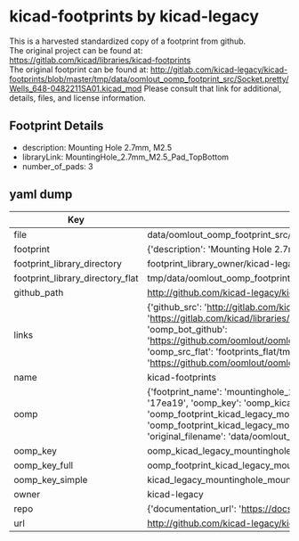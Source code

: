# kicad-footprints by kicad-legacy  
This is a harvested standardized copy of a footprint from github.  
The original project can be found at:  
https://gitlab.com/kicad/libraries/kicad-footprints  
The original footprint can be found at:
http://gitlab.com/kicad-legacy/kicad-footprints/blob/master/tmp/data/oomlout_oomp_footprint_src/Socket.pretty/Wells_648-0482211SA01.kicad_mod
Please consult that link for additional, details, files, and license information.  
## Footprint Details
* description: Mounting Hole 2.7mm, M2.5  
* libraryLink: MountingHole_2.7mm_M2.5_Pad_TopBottom  
* number_of_pads: 3  
## yaml dump  
| Key | Value |  
| --- | --- |  
| file | data/oomlout_oomp_footprint_src/kicad-footprints/MountingHole.pretty/MountingHole_2.7mm_M2.5_Pad_TopBottom.kicad_mod |  
| footprint | {'description': 'Mounting Hole 2.7mm, M2.5', 'libraryLink': 'MountingHole_2.7mm_M2.5_Pad_TopBottom', 'number_of_pads': 3} |  
| footprint_library_directory | footprint_library_owner/kicad-legacy_kicad-footprints |  
| footprint_library_directory_flat | tmp/data/oomlout_oomp_footprint_src/footprints_flat/kicad_legacy_mountinghole_mountinghole_2_7mm_m2_5_pad_topbottom/working |  
| github_path | http://github.com/kicad-legacy/kicad-footprints/blob/master/tmp/data/oomlout_oomp_footprint_src/MountingHole.pretty/MountingHole_2.7mm_M2.5_Pad_TopBottom.kicad_mod |  
| links | {'github_src': 'http://gitlab.com/kicad-legacy/kicad-footprints/blob/master/tmp/data/oomlout_oomp_footprint_src/Socket.pretty/Wells_648-0482211SA01.kicad_mod', 'github_src_repo': 'https://gitlab.com/kicad/libraries/kicad-footprints', 'oomp_bot': 'tmp/data/oomlout_oomp_footprint_src/footprints/kicad_legacy_mountinghole_mountinghole_2_7mm_m2_5_pad_topbottom/working', 'oomp_bot_github': 'https://github.com/oomlout/oomlout_oomp_footprint_bot/tree/main/tmp/data/oomlout_oomp_footprint_src/footprints/kicad_legacy_mountinghole_mountinghole_2_7mm_m2_5_pad_topbottom/working', 'oomp_src_flat': 'footprints_flat/tmp/data/oomlout_oomp_footprint_src/footprints_flat/kicad_legacy_mountinghole_mountinghole_2_7mm_m2_5_pad_topbottom/working', 'oomp_src_flat_github': 'https://github.com/oomlout/oomlout_oomp_footprint_src/tree/main/tmp/data/oomlout_oomp_footprint_src/footprints_flat/kicad_legacy_mountinghole_mountinghole_2_7mm_m2_5_pad_topbottom/working'} |  
| name | kicad-footprints |  
| oomp | {'footprint_name': 'mountinghole_2_7mm_m2_5_pad_topbottom', 'library_name': 'mountinghole', 'md5': '17ea19590b13e20a851e9b4f3dab946b', 'md5_10': '17ea19590b', 'md5_5': '17ea1', 'md5_6': '17ea19', 'oomp_key': 'oomp_kicad_legacy_mountinghole_mountinghole_2_7mm_m2_5_pad_topbottom', 'oomp_key_extra': 'oomp_footprint_kicad_legacy_mountinghole_mountinghole_2_7mm_m2_5_pad_topbottom', 'oomp_key_full': 'oomp_footprint_kicad_legacy_mountinghole_mountinghole_2_7mm_m2_5_pad_topbottom_17ea19', 'oomp_key_simple': 'kicad_legacy_mountinghole_mountinghole_2_7mm_m2_5_pad_topbottom', 'original_filename': 'data/oomlout_oomp_footprint_src/kicad-footprints/MountingHole.pretty/MountingHole_2.7mm_M2.5_Pad_TopBottom.kicad_mod', 'owner_name': 'kicad_legacy'} |  
| oomp_key | oomp_kicad_legacy_mountinghole_mountinghole_2_7mm_m2_5_pad_topbottom |  
| oomp_key_full | oomp_footprint_kicad_legacy_mountinghole_mountinghole_2_7mm_m2_5_pad_topbottom |  
| oomp_key_simple | kicad_legacy_mountinghole_mountinghole_2_7mm_m2_5_pad_topbottom |  
| owner | kicad-legacy |  
| repo | {'documentation_url': 'https://docs.github.com/rest/repos/repos#get-a-repository', 'message': 'Not Found'} |  
| url | http://github.com/kicad-legacy/kicad-footprints |  


